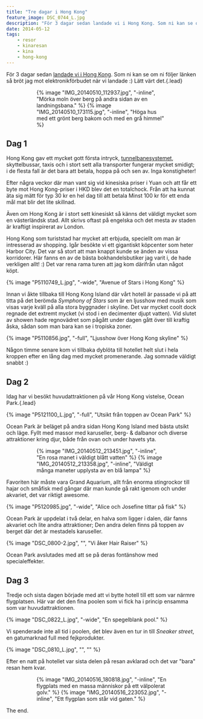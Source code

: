```yaml
---
title: "Tre dagar i Hong Kong"
feature_image: DSC_0744_L.jpg
description: "För 3 dagar sedan landade vi i Hong Kong. Som ni kan se om ni följer länken så bröt jag mot elektronikförbudet när vi landade :) Lätt värt…"
date: 2014-05-12
tags:
    - resor
    - kinaresan
    - kina
    - hong-kong
---
```


För 3 dagar sedan [landade vi i Hong Kong](http://instagram.com/p/nzT5Z2SKnj/). Som ni kan se om ni följer länken så bröt jag mot elektronikförbudet när vi landade :) Lätt värt det.{.lead}

<figure class="gallery -wide">
	<figure class="gallery-row">
		{% image "IMG_20140510_112937.jpg", "-inline", "Mörka moln över berg på andra sidan av en landningsbana." %}
		{% image "IMG_20140510_173115.jpg", "-inline", "Höga hus med ett grönt berg bakom och med en grå himmel" %}
	</figure>
</figure>

## Dag 1

Hong Kong gav ett mycket gott första intryck, [tunnelbanesystemet](http://instagram.com/p/nzp6mHyKsX/), skyttelbussar, taxis och i stort sett alla transporter fungerar mycket smidigt; i de flesta fall är det bara att betala, hoppa på och sen av. Inga konstigheter!

Efter några veckor där man vant sig vid kinesiska priser i Yuan och att får ett byte mot Hong Kong-priser i HKD blev det en totalchock. Från att ha kunnat äta sig mätt för typ 30 kr en hel dag till att betala Minst 100 kr för ett enda mål mat blir det lite skillnad.

Även om Hong Kong är i stort sett kinesiskt så känns det väldigt mycket som en västerländsk stad. Allt skrivs oftast på engelska och det mesta av staden är kraftigt inspirerat av London.

Hong Kong som turiststad har mycket att erbjuda, speciellt om man är intresserad av shopping. Igår besökte vi ett gigantiskt köpcenter som heter Harbor City. Det var så stort att man knappt kunde se änden av vissa korridorer. Här fanns en av de bästa bokhandelsbutiker jag varit i, de hade verkligen allt! :) Det var rena rama turen att jag kom därifrån utan något köpt.

{% image "P5110749_L.jpg", "-wide", "Avenue of Stars i Hong Kong" %}

Innan vi åkte tillbaka till Hong Kong Island där vårt hotell är passade vi på att titta på det berömda _Symphony of Stars_ som är en ljusshow med musik som visas varje kväll på alla stora byggnader i skyline. Det var mycket coolt dock regnade det extremt mycket (vi stod i en decimenter djupt vatten). Vid slutet av showen hade regnovädret som pågått under dagen gått över till kraftig åska, sådan som man bara kan se i tropiska zoner.

{% image "P5110856.jpg", "-full", "Ljusshow över Hong Kong skyline" %}

Någon timme senare kom vi tillbaka dyblöta till hotellet helt slut i hela kroppen efter en lång dag med mycket promenerande. Jag somnade väldigt snabbt :)

## Dag 2

Idag har vi besökt huvudattraktionen på vår Hong Kong vistelse, Ocean Park.{.lead}

{% image "P5121100_L.jpg", "-full", "Utsikt från toppen av Ocean Park" %}

Ocean Park är beläget på andra sidan Hong Kong Island med bästa utsikt och läge. Fyllt med massor med karuseller, berg- & dalbanor och diverse attraktioner kring djur, både från ovan och under havets yta.

<figure class="gallery -wide">
	<figure class="gallery-row">
		{% image "IMG_20140512_213451.jpg", "-inline", "En rosa manet i väldigt blått vatten" %}
		{% image "IMG_20140512_213358.jpg", "-inline", "Väldigt många maneter upplysta av en blå lampa" %}
	</figure>
</figure>

Favoriten här måste vara Grand Aquarium, allt från enorma stingrockor till hajar och småfisk med gångar där man kunde gå rakt igenom och under akvariet, det var riktigt awesome.

{% image "P5120985.jpg", "-wide", "Alice och Josefine tittar på fisk" %}

Ocean Park är uppdelat i två delar, en halva som ligger i dalen, där fanns akvariet och lite andra attraktioner; Den andra delen finns på toppen av berget där det är mestadels karuseller.

{% image "DSC_0800-2.jpg", "", "Vi åker Hair Raiser" %}

Ocean Park avslutades med att se på deras fontänshow med specialeffekter.

## Dag 3

Tredje och sista dagen började med att vi bytte hotell till ett som var närmre flygplatsen. Här var det den fina poolen som vi fick ha i princip ensamma som var huvudattraktionen.

{% image "DSC_0822_L.jpg", "-wide", "En spegelblank pool." %}

Vi spenderade inte all tid i poolen, det blev även en tur in till *Sneaker street*, en gatumarknad full med fejkprodukter.

{% image "DSC_0810_L.jpg", "", "" %}

Efter en natt på hotellet var sista delen på resan avklarad och det var "bara" resan hem kvar.

<figure class="gallery -wide">
	<figure class="gallery-row">
		{% image "IMG_20140516_180818.jpg", "-inline", "En flygplats med en massa människor på ett välpolerat golv." %}
		{% image "IMG_20140516_223052.jpg", "-inline", "Ett flygplan som står vid gaten." %}
	</figure>
</figure>

The end.
